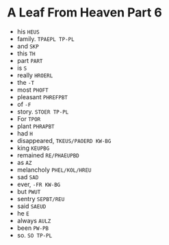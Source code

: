 # A Leaf From Heaven Part 6

* his `HEUS`
* family. `TPAEPL TP-PL`
* and `SKP`
* this `TH`
* part `PART`
* is `S`
* really `HROERL`
* the `-T`
* most `PHOFT`
* pleasant `PHREFPBT`
* of `-F`
* story. `STOER TP-PL`
* For `TPOR`
* plant `PHRAPBT`
* had `H`
* disappeared, `TKEUS/PAOERD KW-BG`
* king `KEUPBG`
* remained `RE/PHAEUPBD`
* as `AZ`
* melancholy `PHEL/KOL/HREU`
* sad `SAD`
* ever, `-FR KW-BG`
* but `PWUT`
* sentry `SEPBT/REU`
* said `SAEUD`
* he `E`
* always `AULZ`
* been `PW-PB`
* so. `SO TP-PL`
